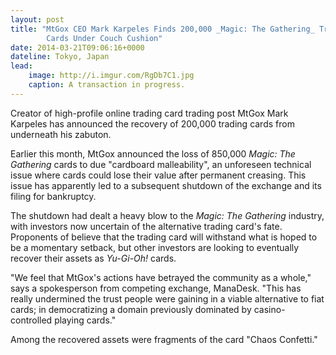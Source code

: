 ```yaml
---
layout: post
title: "MtGox CEO Mark Karpeles Finds 200,000 _Magic: The Gathering_ Trading
        Cards Under Couch Cushion"
date: 2014-03-21T09:06:16+0000
dateline: Tokyo, Japan
lead:
    image: http://i.imgur.com/RgDb7C1.jpg
    caption: A transaction in progress.
---
```


Creator of high-profile online trading card trading post MtGox Mark Karpeles has
announced the recovery of 200,000 trading cards from underneath his zabuton.

Earlier this month, MtGox announced the loss of 850,000 _Magic: The Gathering_
cards to due "cardboard malleability", an unforeseen technical issue where
cards could lose their value after permanent creasing. This issue has apparently
led to a subsequent shutdown of the exchange and its filing for bankruptcy.

The shutdown had dealt a heavy blow to the _Magic: The Gathering_ industry, with
investors now uncertain of the alternative trading card's fate. Proponents of
believe that the trading card will withstand what is hoped to be a momentary
setback, but other investors are looking to eventually recover their assets as
_Yu-Gi-Oh!_ cards.

"We feel that MtGox's actions have betrayed the community as a whole," says a
spokesperson from competing exchange, ManaDesk. "This has really undermined the
trust people were gaining in a viable alternative to fiat cards; in
democratizing a domain previously dominated by casino-controlled playing cards."

Among the recovered assets were fragments of the card "Chaos Confetti."
